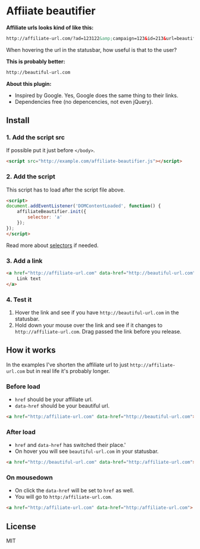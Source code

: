 # Affiiate beautifier

**Affiliate urls looks kind of like this:**

```html
http://affiliate-url.com/?ad=123122&amp;campaign=123&id=213&url=beautiful-url.com
```

When hovering the url in the statusbar, how useful is that to the user?

**This is probably better:**

```html
http://beautiful-url.com
```

**About this plugin:**

- Inspired by Google. Yes, Google does the same thing to their links.
- Dependencies free (no depencencies, not even jQuery).

## Install

### 1. Add the script src

If possible put it just before `</body>`.

```html
<script src="http://example.com/affiliate-beautifier.js"></script>
```

### 2. Add the script

This script has to load after the script file above.

```html
<script>
document.addEventListener('DOMContentLoaded', function() {
	affiliateBeautifier.init({
		selector: 'a'
	});
});
</script>
```

Read more about [selectors](http://www.w3schools.com/cssref/css_selectors.asp) if needed.

### 3. Add a link

```html
<a href="http://affiliate-url.com" data-href="http://beautiful-url.com">
	Link text
</a>
```

### 4. Test it

1. Hover the link and see if you have `http://beautiful-url.com` in the statusbar.
2. Hold down your mouse over the link and see if it changes to `http://affiliate-url.com`. Drag passed the link before you release.

## How it works

In the examples I've shorten the affiliate url to just `http://affiliate-url.com` but in real life it's probably longer.

### Before load

- `href` should be your affiliate url.
- `data-href` should be your beautiful url.

```html
<a href="http:/affiliate-url.com" data-href="http://beautiful-url.com">
```

### After load

- `href` and `data-href` has switched their place.'
- On hover you will see `beautiful-url.com` in your statusbar.

```html
<a href="http://beautiful-url.com" data-href="http:/affiliate-url.com">
```

### On mousedown

- On click the `data-href` will be set to `href` as well.
- You will go to `http:/affiliate-url.com`.

```html
<a href="http:/affiliate-url.com" data-href="http:/affiliate-url.com">
```

## License

MIT